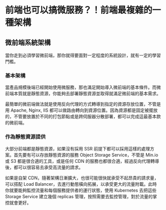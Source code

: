 # 前端也可以搞微服務？！前端最複雜的一種架構

## 微前端系統架構

當你走到必須學習微前端，那你就得要面對一定程度的系統設計，就有一定的學習門檻。

### 基本架構

當產品規模後端已經開始使用微服務，那也滿足開始導入微前端的基本條件。而微前端本質就是靜態資源，你能夠去部署靜態資源並取得就滿足微前端的基本需求。

最簡單的微前端做法就是使用反向代理的方式轉導到指定的資源存放位置，不管是用 Apache, Nginx, IIS 都可以做路由轉向到資源位置。因為資源都是固定被擺放的，不管要放置於不同的打包節點或是跨伺服器分散部署，都可以完成這最基本款的微前端。

### 作為靜態資源提供

大部分前端都是靜態資源，如果沒有採用 SSR 前提下都可以採用這樣的處理方案。首先要有可以存放靜態資源的服務 Object Storage Service，不管是 Min.io 或 S3 都是很合適的工具，或是任何 CDN 的服務也都很合適，經過反向代理轉導後，都可以很容易去承受高流量的請求。

如果是自架 CDN，隨著架構日漸擴大，也很可能很快就承受不起昂貴的請求量，可以搭配 Load Balancer，去進行動態橫向拓展，以承受更大的流量附載。此時你就要能夠監控流量和每個服務提供者的運行狀態，使用 Kubernetes 去把這些 Storage Service 建立幾個 replicas 管理，按照需要去監控管理，對於流量的掌控就會更好。
